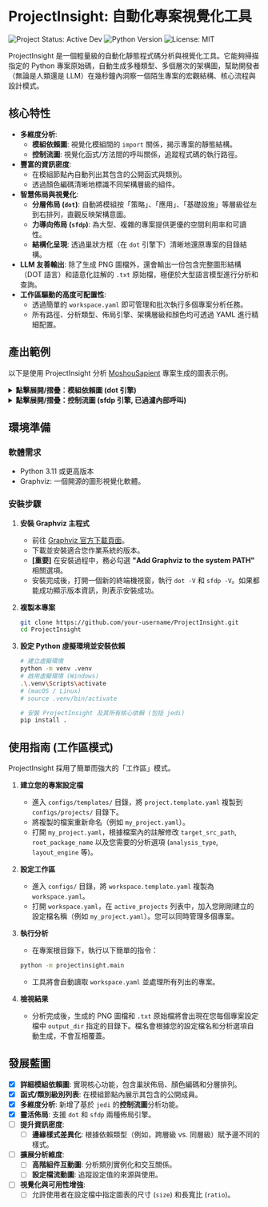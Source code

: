 # ProjectInsight: 自動化專案視覺化工具

![Project Status: Active Dev](https://img.shields.io/badge/status-active%20development-green) ![Python Version](https://img.shields.io/badge/python-3.11+-blue) ![License: MIT](https://img.shields.io/badge/License-MIT-yellow.svg)

ProjectInsight 是一個輕量級的自動化靜態程式碼分析與視覺化工具。它能夠掃描指定的 Python 專案原始碼，自動生成多種類型、多個層次的架構圖，幫助開發者（無論是人類還是 LLM）在幾秒鐘內洞察一個陌生專案的宏觀結構、核心流程與設計模式。

## 核心特性

-   **多維度分析**:
    -   **模組依賴圖**: 視覺化模組間的 `import` 關係，揭示專案的靜態結構。
    -   **控制流圖**: 視覺化函式/方法間的呼叫關係，追蹤程式碼的執行路徑。
-   **豐富的資訊密度**:
    -   在模組節點內自動列出其包含的公開函式與類別。
    -   透過顏色編碼清晰地標識不同架構層級的組件。
-   **智慧佈局與視覺化**:
    -   **分層佈局 (`dot`)**: 自動將模組按「策略」、「應用」、「基礎設施」等層級從左到右排列，直觀反映架構意圖。
    -   **力導向佈局 (`sfdp`)**: 為大型、複雜的專案提供更優的空間利用率和可讀性。
    -   **結構化呈現**: 透過巢狀方框（在 `dot` 引擎下）清晰地還原專案的目錄結構。
-   **LLM 友善輸出**: 除了生成 PNG 圖檔外，還會輸出一份包含完整圖形結構（DOT 語言）和語意化註解的 `.txt` 原始檔，極便於大型語言模型進行分析和查詢。
-   **工作區驅動的高度可配置性**:
    -   透過簡單的 `workspace.yaml` 即可管理和批次執行多個專案分析任務。
    -   所有路徑、分析類型、佈局引擎、架構層級和顏色均可透過 YAML 進行精細配置。

## 產出範例

以下是使用 ProjectInsight 分析 [MoshouSapient](https://github.com/MortyTsai/Moshou_Sapient) 專案生成的圖表示例。

<details>
<summary><b>點擊展開/摺疊：模組依賴圖 (dot 引擎)</b></summary>

<img width="2238" height="4543" alt="moshousapient_dependency_dot_dependency_dot" src="https://github.com/user-attachments/assets/14ac2c90-e1bf-4597-b6de-e60daef07e11" />
</details>

<details>
<summary><b>點擊展開/摺疊：控制流圖 (sfdp 引擎, 已過濾內部呼叫)</b></summary>

<img width="3991" height="3437" alt="moshousapient_flow_sfdp_filtered_control_flow_sfdp" src="https://github.com/user-attachments/assets/0c8abb3f-6399-4044-9d81-61e63b148326" />
</details>

## 環境準備

### 軟體需求
-   Python 3.11 或更高版本
-   Graphviz: 一個開源的圖形視覺化軟體。

### 安裝步驟

1.  **安裝 Graphviz 主程式**
    -   前往 [Graphviz 官方下載頁面](https://graphviz.org/download/)。
    -   下載並安裝適合您作業系統的版本。
    -   **[重要]** 在安裝過程中，務必勾選 **"Add Graphviz to the system PATH"** 相關選項。
    -   安裝完成後，打開一個新的終端機視窗，執行 `dot -V` 和 `sfdp -V`。如果都能成功顯示版本資訊，則表示安裝成功。

2.  **複製本專案**
    ```bash
    git clone https://github.com/your-username/ProjectInsight.git
    cd ProjectInsight
    ```

3.  **設定 Python 虛擬環境並安裝依賴**
    ```bash
    # 建立虛擬環境
    python -m venv .venv
    # 啟用虛擬環境 (Windows)
    .\.venv\Scripts\activate
    # (macOS / Linux)
    # source .venv/bin/activate

    # 安裝 ProjectInsight 及其所有核心依賴 (包括 jedi)
    pip install .
    ```

## 使用指南 (工作區模式)

ProjectInsight 採用了簡單而強大的「工作區」模式。

1.  **建立您的專案設定檔**
    -   進入 `configs/templates/` 目錄，將 `project.template.yaml` 複製到 `configs/projects/` 目錄下。
    -   將複製的檔案重新命名（例如 `my_project.yaml`）。
    -   打開 `my_project.yaml`，根據檔案內的註解修改 `target_src_path`, `root_package_name` 以及您需要的分析選項 (`analysis_type`, `layout_engine` 等)。

2.  **設定工作區**
    -   進入 `configs/` 目錄，將 `workspace.template.yaml` 複製為 `workspace.yaml`。
    -   打開 `workspace.yaml`，在 `active_projects` 列表中，加入您剛剛建立的設定檔名稱（例如 `my_project.yaml`）。您可以同時管理多個專案。

3.  **執行分析**
    -   在專案根目錄下，執行以下簡單的指令：
    ```bash
    python -m projectinsight.main
    ```
    -   工具將會自動讀取 `workspace.yaml` 並處理所有列出的專案。

4.  **檢視結果**
    -   分析完成後，生成的 PNG 圖檔和 `.txt` 原始檔將會出現在您每個專案設定檔中 `output_dir` 指定的目錄下。檔名會根據您的設定檔名和分析選項自動生成，不會互相覆蓋。

## 發展藍圖

-   [x] **詳細模組依賴圖**: 實現核心功能，包含巢狀佈局、顏色編碼和分層排列。
-   [x] **函式/類別級別列表**: 在模組節點內展示其包含的公開成員。
-   [x] **多維度分析**: 新增了基於 `jedi` 的**控制流圖**分析功能。
-   [x] **靈活佈局**: 支援 `dot` 和 `sfdp` 兩種佈局引擎。
-   [ ] **提升資訊密度**:
    -   [ ] **邊緣樣式差異化**: 根據依賴類型（例如，跨層級 vs. 同層級）賦予邊不同的樣式。
-   [ ] **擴展分析維度**:
    -   [ ] **高階組件互動圖**: 分析類別實例化和交互關係。
    -   [ ] **設定檔流動圖**: 追蹤設定值的來源與使用。
-   [ ] **視覺化與可用性增強**:
    -   [ ] 允許使用者在設定檔中指定圖表的尺寸 (`size`) 和長寬比 (`ratio`)。
